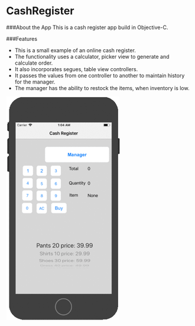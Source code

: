 # CashRegister

###About the App
This is a cash register app build in Objective-C.

###Features
- This is a small example of an online cash register.
- The functionality uses a calculator, picker view to generate and calculate order.
- It also incorporates segues, table view controllers.
- It passes the values from one controller to another to maintain history for the manager.
- The manager has the ability to restock the items, when inventory is low.



![ScreenShot](https://github.com/rkohli77/CashRegister/blob/master/cash_register.gif)
